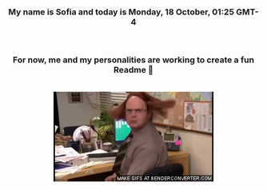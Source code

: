 


<div align="center">
<h3 >My name is Sofia and today is Monday, 18 October, 01:25 GMT-4</h3><br>
<h3 >For now, me and my personalities are working to create a fun Readme 👋
</h3><br>
<img src='img/dwight.gif' alt='working...'/>
</div>

